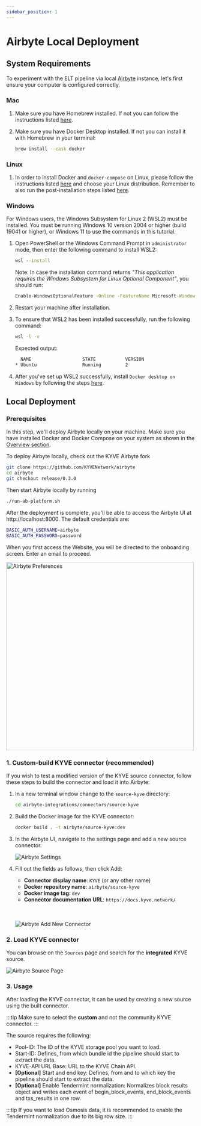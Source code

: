 ```yaml
---
sidebar_position: 1
---
```


# Airbyte Local Deployment

## System Requirements

To experiment with the ELT pipeline via local [Airbyte](https://airbyte.com/) instance, let's first ensure your computer is configured correctly.

### Mac

1. Make sure you have Homebrew installed. If not you can follow the instructions listed [here](https://brew.sh/).

2. Make sure you have Docker Desktop installed. If not you can install it with Homebrew in your terminal:

   ```sh
   brew install --cask docker
   ```

### Linux

1. In order to install Docker and `docker-compose` on Linux, please follow the instructions
   listed [here](https://docs.docker.com/engine/install/) and choose your Linux distribution. Remember to also run the post-installation steps listed [here](https://docs.docker.com/engine/install/linux-postinstall/).

### Windows

For Windows users, the Windows Subsystem for Linux 2 (WSL2) must be installed. You must be running Windows 10 version
2004 or higher (build 19041 or higher), or Windows 11 to use the commands in this tutorial.

1. Open PowerShell or the Windows Command Prompt in `administrator` mode, then enter the following command to install
   WSL2:

   ```bat
   wsl --install
   ```

   Note: In case the installation command returns _"This application requires the Windows Subsystem for Linux
   Optional Component"_, you should run:

   ```bat
   Enable-WindowsOptionalFeature -Online -FeatureName Microsoft-Windows-Subsystem-Linux
   ```

2. Restart your machine after installation.

3. To ensure that WSL2 has been installed successfully, run the following command:

   ```bat
   wsl -l -v
   ```

   Expected output:

   ```bat
     NAME                   STATE           VERSION
   * Ubuntu                 Running         2
   ```

4. After you've set up WSL2 successfully, install `Docker desktop on Windows` by following the
   steps [here](https://docs.docker.com/desktop/install/windows-install/).

## Local Deployment

### Prerequisites

In this step, we'll deploy Airbyte locally on your machine. Make sure you have installed Docker and Docker Compose on your system as shown in the [Overview section](overview.md).

To deploy Airbyte locally, check out the KYVE Airbyte fork

```sh
git clone https://github.com/KYVENetwork/airbyte
cd airbyte
git checkout release/0.3.0
```

Then start Airbyte locally by running

```sh
./run-ab-platform.sh
```

After the deployment is complete, you'll be able to access the Airbyte UI at http://localhost:8000.
The default credentials are:

```sh
BASIC_AUTH_USERNAME=airbyte
BASIC_AUTH_PASSWORD=password
```

When you first access the Website, you will be directed to the onboarding screen. Enter an email to proceed.

<img src="/img/elt/airbyte_preferences.png" alt="Airbyte Preferences" width="500px;" />

### 1. Custom-build KYVE connector (recommended)

If you wish to test a modified version of the KYVE source connector, follow these steps to build the connector and load it into Airbyte:

1. In a new terminal window change to the `source-kyve` directory:

   ```sh
   cd airbyte-integrations/connectors/source-kyve
   ```

2. Build the Docker image for the KYVE connector:

   ```sh
   docker build . -t airbyte/source-kyve:dev
   ```

3. In the Airbyte UI, navigate to the settings page and add a new source connector.

   <img src="/img/elt/airbyte_new_connector.jpg" alt="Airbyte Settings" />

4. Fill out the fields as follows, then click Add:

   - **Connector display name**: `KYVE` (or any other name)
   - **Docker repository name**: `airbyte/source-kyve`
   - **Docker image tag**: `dev`
   - **Connector documentation URL**: `https://docs.kyve.network/`

   <br></br>
   <img src="/img/elt/airbyte_new_connector2.jpg" alt="Airbyte Add New Connector" />


### 2. Load KYVE connector

You can browse on the `Sources` page and search for the **integrated** KYVE source.

<img src="/img/elt/airbyte_source_page.png" alt="Airbyte Source Page" />

### 3. Usage

After loading the KYVE connector, it can be used by creating a new source using the built connector.

:::tip
Make sure to select the **custom** and not the community KYVE connector.
:::

The source requires the following:
- Pool-ID: The ID of the KYVE storage pool you want to load.
- Start-ID: Defines, from which bundle id the pipeline should start to extract the data.
- KYVE-API URL Base: URL to the KYVE Chain API.
- **[Optional]** Start and end key: Defines, from and to which key the pipeline should start to extract the data.
- **[Optional]** Enable Tendermint normalization: Normalizes block results object and writes each event of begin_block_events, end_block_events and txs_results in one row.

:::tip
If you want to load Osmosis data, it is recommended to enable the Tendermint normalization due to its big row size. 
:::